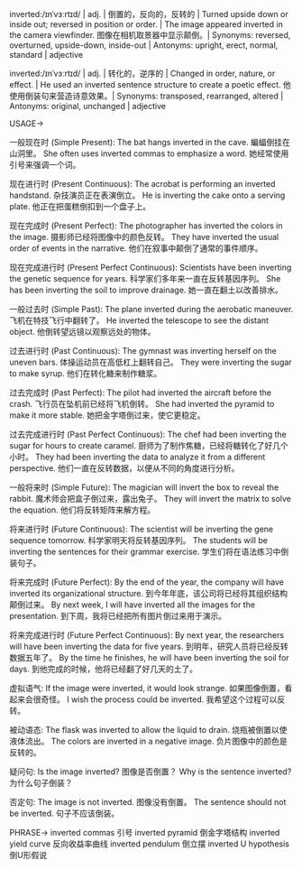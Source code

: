 inverted:/ɪnˈvɜːrtɪd/ | adj. | 倒置的，反向的，反转的 | Turned upside down or inside out; reversed in position or order. | The image appeared inverted in the camera viewfinder. 图像在相机取景器中显示颠倒。| Synonyms: reversed, overturned, upside-down, inside-out | Antonyms: upright, erect, normal, standard | adjective

inverted:/ɪnˈvɜːrtɪd/ | adj. | 转化的，逆序的 | Changed in order, nature, or effect.  |  He used an inverted sentence structure to create a poetic effect. 他使用倒装句来营造诗意效果。| Synonyms: transposed, rearranged, altered | Antonyms: original, unchanged | adjective


USAGE->

一般现在时 (Simple Present):
The bat hangs inverted in the cave.  蝙蝠倒挂在山洞里。
She often uses inverted commas to emphasize a word. 她经常使用引号来强调一个词。


现在进行时 (Present Continuous):
The acrobat is performing an inverted handstand.  杂技演员正在表演倒立。
He is inverting the cake onto a serving plate. 他正在把蛋糕倒扣到一个盘子上。


现在完成时 (Present Perfect):
The photographer has inverted the colors in the image. 摄影师已经将图像中的颜色反转。
They have inverted the usual order of events in the narrative. 他们在叙事中颠倒了通常的事件顺序。


现在完成进行时 (Present Perfect Continuous):
Scientists have been inverting the genetic sequence for years. 科学家们多年来一直在反转基因序列。
She has been inverting the soil to improve drainage. 她一直在翻土以改善排水。


一般过去时 (Simple Past):
The plane inverted during the aerobatic maneuver. 飞机在特技飞行中翻转了。
He inverted the telescope to see the distant object. 他倒转望远镜以观察远处的物体。


过去进行时 (Past Continuous):
The gymnast was inverting herself on the uneven bars. 体操运动员在高低杠上翻转自己。
They were inverting the sugar to make syrup. 他们在转化糖来制作糖浆。


过去完成时 (Past Perfect):
The pilot had inverted the aircraft before the crash. 飞行员在坠机前已经将飞机倒转。
She had inverted the pyramid to make it more stable. 她把金字塔倒过来，使它更稳定。


过去完成进行时 (Past Perfect Continuous):
The chef had been inverting the sugar for hours to create caramel.  厨师为了制作焦糖，已经将糖转化了好几个小时。
They had been inverting the data to analyze it from a different perspective. 他们一直在反转数据，以便从不同的角度进行分析。



一般将来时 (Simple Future):
The magician will invert the box to reveal the rabbit. 魔术师会把盒子倒过来，露出兔子。
They will invert the matrix to solve the equation. 他们将反转矩阵来解方程。


将来进行时 (Future Continuous):
The scientist will be inverting the gene sequence tomorrow. 科学家明天将反转基因序列。
The students will be inverting the sentences for their grammar exercise. 学生们将在语法练习中倒装句子。


将来完成时 (Future Perfect):
By the end of the year, the company will have inverted its organizational structure. 到今年年底，该公司将已经将其组织结构颠倒过来。
By next week, I will have inverted all the images for the presentation. 到下周，我将已经把所有图片倒过来用于演示。


将来完成进行时 (Future Perfect Continuous):
By next year, the researchers will have been inverting the data for five years. 到明年，研究人员将已经反转数据五年了。
By the time he finishes, he will have been inverting the soil for days. 到他完成的时候，他将已经翻了好几天的土了。



虚拟语气:
If the image were inverted, it would look strange. 如果图像倒置，看起来会很奇怪。
I wish the process could be inverted. 我希望这个过程可以反转。



被动语态:
The flask was inverted to allow the liquid to drain. 烧瓶被倒置以使液体流出。
The colors are inverted in a negative image. 负片图像中的颜色是反转的。


疑问句:
Is the image inverted? 图像是否倒置？
Why is the sentence inverted? 为什么句子倒装？


否定句:
The image is not inverted. 图像没有倒置。
The sentence should not be inverted. 句子不应该倒装。


PHRASE->
inverted commas 引号
inverted pyramid 倒金字塔结构
inverted yield curve 反向收益率曲线
inverted pendulum 倒立摆
inverted U hypothesis 倒U形假说
